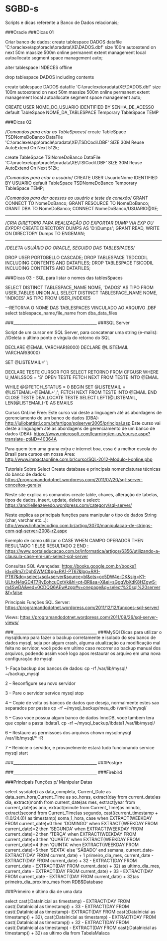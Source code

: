 # SGBD-s
Scripts e dicas referente a Banco de Dados relacionais;

###Oracle
###Dicas 01

Criar banco de dados:
create tablespace DADOS
     datafile
      'C:\oraclexe\app\oracle\oradata\XE\DADOS.dbf' size 100m autoextend on next 50m maxsize 500m
     online
      permanent
      extent management local autoallocate
     segment space management auto;


alter tablespace INDECES offline

drop tablespace DADOS including contents 

create tablespace DADOS
     datafile
      'C:\oraclexe\oradata\XE\DADOS.dbf' size 100m autoextend on next 50m maxsize 500m
     online
      permanent
      extent management local autoallocate
     segment space management auto;



CREATE USER NOME_DO_USUARIO IDENTIFIED BY SENHA_DE_ACESSO
   default TableSpace NOME_DA_TABLESPACE
   Temporary TableSpace TEMP

###Dicas 02

/*Comandos para criar as TableSpaces*/
create TableSpace TSDNomeDoBanco 
   DataFile 'C:\oraclexe\app\oracle\oradata\XE\TSDCodil.DBF' SIZE 30M Reuse
   AutoExtend On Next 512k;

create TableSpace TSINomeDoBanco 
   DataFile 'C:\oraclexe\app\oracle\oradata\XE\TSICodil.DBF' SIZE 30M Reuse
   AutoExtend On Next 512k;


/*Comandos para criar o usuário*/
CREATE USER UsuarioNome IDENTIFIED BY USUARIO
   default TableSpace TSDNomeDoBanco
   Temporary TableSpace TEMP;
   
/*Comandos para dar acessos ao usuário e teste de conexão*/ 
GRANT CONNECT TO NomeDoBanco;
GRANT RESOURCE TO NomeDoBanco;
GRANT DBA TO NomeDoBanco;
CONNECT NomeDoBanco/USUARIO@XE;  

_________________________________________
/*CRIA DIRETORIO PARA REALIZAÇÃO DO EXPORTAR DUMP VIA EXP OU EXPDP*/
CREATE DIRECTORY DUMPS AS 'D:\Dumps\';
GRANT READ, WRITE ON DIRECTORY Dumps TO ENGEMAN;

__________________________________________
/*DELETA USUÁRIO DO ORACLE, SEGUIDO DAS TABLESPACES*/

DROP USER PORTOBELLO CASCADE;
DROP TABLESPACE TSDCODIL INCLUDING CONTENTS AND DATAFILES;
DROP TABLESPACE TSICODIL INCLUDING CONTENTS AND DATAFILES;

###Dicas 03 - SQL para listar o nomes das tablesSpaces

SELECT DISTINCT TABLESPACE_NAME NOME, 'DADOS' AS TIPO FROM USER_TABLES
UNION ALL
SELECT DISTINCT TABLESPACE_NAME NOME, 'INDICES' AS TIPO FROM USER_INDEXES

--RETORNA O NOME DAS TABLESPACES VINCULADO AO ARQUIVO .DBF
select tablespace_name,file_name from dba_data_files 



###__________________________________________
###SQL Server

Script de um cursor em SQL Server, para concatenar uma string (e-mails):
//Deleta o último ponto e vírgula do retorno do SQL

DECLARE @EMAIL VARCHAR(8000)
DECLARE @LISTEMAIL VARCHAR(8000)

SET @LISTEMAIL='';

DECLARE TESTE CURSOR FOR
  SELECT RETORNO FROM CFGUSR WHERE U_MAILSSOS = 'S'
OPEN TESTE
  FETCH NEXT FROM TESTE INTO @EMAIL
  
  WHILE @@FETCH_STATUS = 0  BEGIN 
    SET @LISTEMAIL = @LISTEMAIL+@EMAIL+';';
    FETCH NEXT FROM TESTE INTO @EMAIL
  END
CLOSE TESTE
DEALLOCATE TESTE
SELECT LEFT(@LISTEMAIL, LEN(@LISTEMAIL)-1) AS EMAILS

Cursos OnLine Free:
Este curso vai deste a linguagem até as abordagens de gerenciamento de um banco de dados (DBA): http://juliobattisti.com.br/artigos/sqlserver2005/principal.asp
Este curso vai deste a linguagem até as abordagens de gerenciamento de um banco de dados (DBA): https://www.microsoft.com/learning/en-us/course.aspx?translate=pt&ID=40364A

Para quem tem uma grana extra e internet boa, essa é a melhor escola do Brasil para cursos em nossa Área: http://www.impactaonline.com.br/curso/SQL-2012-Modulo-I-online.php

Tutoriais Sobre Select
Create database e principais nomenclaturas técnicas do banco de dados: https://programandodotnet.wordpress.com/2011/07/20/sql-server-conceitos-gerais/

Neste site explica os comandos create table, chaves, alteração de tabelas, tipos de dados, insert, update, delete e select: https://andrielleazevedo.wordpress.com/category/sql-server/

Neste explica as principais funções para manipular o tipo de dados String (char, varchar etc...): http://www.linhadecodigo.com.br/artigo/3070/manipulacao-de-strings-com-sql-server-2008-r2.aspx

Exemplo de como utilizar o CASE WHEN CAMPO OPERADOR THEN RESULTADO 1 ELSE RESULTADO 2 END : https://www.portaleducacao.com.br/informatica/artigos/6356/utilizando-a-clausula-case-em-um-select-sql-server

Consultas SQL Avançadas: https://books.google.com.br/books?id=oRmZrDph5WMC&pg=RA1-PT67&lpg=RA1-PT67&dq=select+sql+server&source=bl&ots=oc5DW4e-DK&sig=K1-ULhxN4sGD4T7RyEohcuCxtVk&hl=pt-BR&sa=X&ei=sGgqVbXdK8HZgwS-m4SwDA&ved=0CDQQ6AEwAzgo#v=onepage&q=select%20sql%20server&f=false

Principais Funções SQL Server: https://programandodotnet.wordpress.com/2011/12/12/funcoes-sql-server/

Views: https://programandodotnet.wordpress.com/2011/09/26/sql-server-views/




###__________________________________________
###MySQl
Dicas para utilizar o mysqldump para fazer o backup corretamente e isolado do seu banco de dados mysql, seja por algum crash, alguma atualização ou modificação mal feita no servidor, você pode em ultimo caso recorrer ao backup manual dos arquivos, podendo assim você logo apos restaurar os arquivo em uma nova configuração de mysql:

1- Faça backup dos bancos de dados:
cp -rf /var/lib/mysql/ ~/backup_mysql

2 – Reconfigure seu novo servidor

3 – Pare o servidor
service mysql stop

4 – Copie de volta os bancos de dados que deseja, normalmente estes sao separados por pastas
cp -rf ~/mysql_backup/meu_db /var/lib/mysql/

5 – Caso voce possua algum banco de dados InnoDB, voce tambem tera que copiar a pasta ibdata1.
cp -rf ~/mysql_backup/ibdata1 /var/lib/mysql/

6 – Restaure as permissoes dos arquivos
chown mysql:mysql /var/lib/mysql/* -R

7 – Reinicie o servidor, e provavelmente estará tudo funcionando
service mysql start




###__________________________________________
###Postgre





###__________________________________________
###Firebird

###Principais Funções p/ Manipular Datas

select sysdate() as data_completa,
Current_Date as data_sem_hora,Current_Time as so_horas,
extract(day from current_date)as dia,
extract(month from current_date)as mes,
extract(year from current_date)as ano,
extract(minute from Current_Time)as minuto,
extract(second from Current_Time)as segundo,
cast((current_timestamp + (1.0/24.0)) as timestamp) soma_1_hora,
case when EXTRACT(WEEKDAY FROM current_date)=0 then 'DOMINGO'
     when EXTRACT(WEEKDAY FROM current_date)=2 then 'SEGUNDA'
     when EXTRACT(WEEKDAY FROM current_date)=2 then 'TERÇA'
     when EXTRACT(WEEKDAY FROM current_date)=3 then 'QUARTA'
     when EXTRACT(WEEKDAY FROM current_date)=4 then 'QUINTA'
     when EXTRACT(WEEKDAY FROM current_date)=5 then 'SEXTA'
     else 'SÁBADO' end semana,
current_date-EXTRACT(DAY FROM current_date) + 1 primeiro_dia_mes,
current_date - EXTRACT(DAY FROM current_date) + 32 -
EXTRACT(DAY FROM current_date - EXTRACT(DAY FROM current_date) + 32) as ultimo_dia_mes,
current_date - EXTRACT(DAY FROM current_date) + 33 -
EXTRACT(DAY FROM current_date - EXTRACT(DAY FROM current_date) + 32)as primeiro_dia_proximo_mes
from RDB$Database


###Primeiro e último dia de uma data

select cast(:DataInicial as timestamp) - EXTRACT(DAY FROM cast(:DataInicial as timestamp)) + 33 -
EXTRACT(DAY FROM cast(:DataInicial as timestamp)- EXTRACT(DAY FROM cast(:DataInicial as timestamp)) + 32),
cast(:DataInicial as timestamp) - EXTRACT(DAY FROM cast(:DataInicial as timestamp)) + 32 -
EXTRACT(DAY FROM cast(:DataInicial as timestamp) - EXTRACT(DAY FROM cast(:DataInicial as timestamp)) + 32) as ultimo dia
from TabelaMalaca
